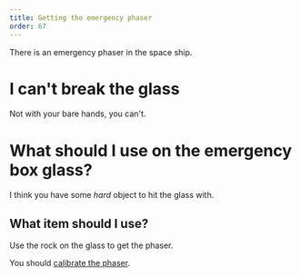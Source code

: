```yaml
---
title: Getting the emergency phaser
order: 67
---
```


There is an emergency phaser in the space ship.

# I can't break the glass
Not with your bare hands, you can't.

# What should I use on the emergency box glass?
I think you have some _hard_ object to hit the glass with.

## What item should I use?
Use the rock on the glass to get the phaser.

You should [calibrate the phaser](calibrate-phaser.md).
